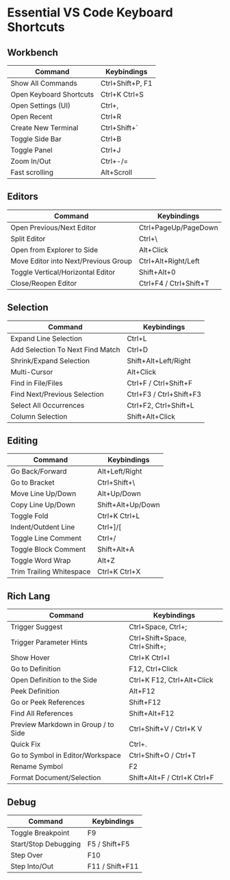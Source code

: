 # Essential VS Code Keyboard Shortcuts

## Workbench
**Command** | **Keybindings**
-- | --
Show All Commands | Ctrl+Shift+P, F1
Open Keyboard Shortcuts | Ctrl+K Ctrl+S
Open Settings (UI) | Ctrl+,
Open Recent | Ctrl+R
Create New Terminal | Ctrl+Shift+`
Toggle Side Bar | Ctrl+B
Toggle Panel | Ctrl+J
Zoom In/Out | Ctrl+-/=
Fast scrolling | Alt+Scroll

## Editors
**Command** | **Keybindings**
-- | --
Open Previous/Next Editor | Ctrl+PageUp/PageDown
Split Editor | Ctrl+\
Open from Explorer to Side | Alt+Click
Move Editor into Next/Previous Group | Ctrl+Alt+Right/Left
Toggle Vertical/Horizontal Editor | Shift+Alt+0
Close/Reopen Editor | Ctrl+F4 / Ctrl+Shift+T

## Selection
**Command** | **Keybindings**
-- | --
Expand Line Selection | Ctrl+L
Add Selection To Next Find Match | Ctrl+D
Shrink/Expand Selection | Shift+Alt+Left/Right
Multi-Cursor | Alt+Click
Find in File/Files | Ctrl+F / Ctrl+Shift+F
Find Next/Previous Selection | Ctrl+F3 / Ctrl+Shift+F3
Select All Occurrences | Ctrl+F2, Ctrl+Shift+L
Column Selection | Shift+Alt+Click

## Editing
**Command** | **Keybindings**
-- | --
Go Back/Forward | Alt+Left/Right
Go to Bracket | Ctrl+Shift+\
Move Line Up/Down | Alt+Up/Down
Copy Line Up/Down | Shift+Alt+Up/Down
Toggle Fold | Ctrl+K Ctrl+L
Indent/Outdent Line | Ctrl+]/[
Toggle Line Comment | Ctrl+/
Toggle Block Comment | Shift+Alt+A
Toggle Word Wrap | Alt+Z
Trim Trailing Whitespace | Ctrl+K Ctrl+X

## Rich Lang
**Command** | **Keybindings**
-- | --
Trigger Suggest | Ctrl+Space, Ctrl+;
Trigger Parameter Hints | Ctrl+Shift+Space, Ctrl+Shift+;
Show Hover | Ctrl+K Ctrl+I
Go to Definition | F12, Ctrl+Click
Open Definition to the Side | Ctrl+K F12, Ctrl+Alt+Click
Peek Definition | Alt+F12
Go or Peek References | Shift+F12
Find All References | Shift+Alt+F12
Preview Markdown in Group / to Side | Ctrl+Shift+V / Ctrl+K V
Quick Fix | Ctrl+.
Go to Symbol in Editor/Workspace | Ctrl+Shift+O / Ctrl+T
Rename Symbol | F2
Format Document/Selection | Shift+Alt+F / Ctrl+K Ctrl+F

## Debug
**Command** | **Keybindings**
-- | --
Toggle Breakpoint | F9
Start/Stop Debugging | F5 / Shift+F5
Step Over | F10
Step Into/Out | F11 / Shift+F11